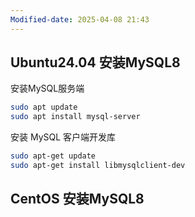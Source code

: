 ```yaml
---
Modified-date: 2025-04-08 21:43
---
```



## Ubuntu24.04 安装MySQL8

安装MySQL服务端
```bash
sudo apt update 
sudo apt install mysql-server
```

安装 MySQL 客户端开发库
```bash
sudo apt-get update
sudo apt-get install libmysqlclient-dev
```


## CentOS 安装MySQL8





